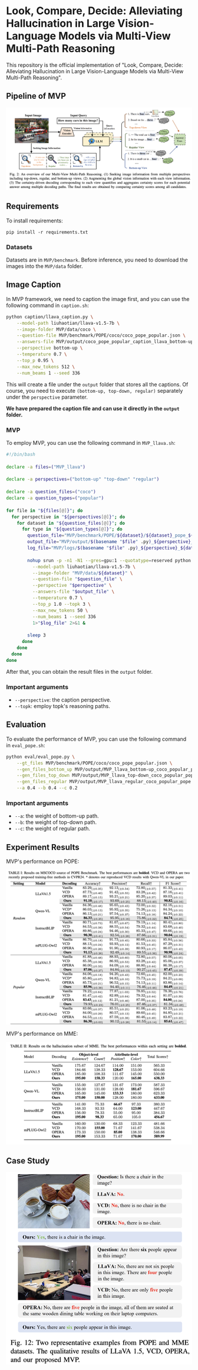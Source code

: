 # Look, Compare, Decide: Alleviating Hallucination in Large Vision-Language Models via Multi-View Multi-Path Reasoning

This repository is the official implementation of "Look, Compare, Decide: Alleviating Hallucination in Large Vision-Language Models via Multi-View Multi-Path Reasoning". 

## Pipeline of MVP

![image](https://github.com/GasolSun36/MVP/blob/main/assets/pipeline.png)


## Requirements

To install requirements:

```setup
pip install -r requirements.txt
```



### Datasets
Datasets are in `MVP/benchmark`. Before inference, you need to download the images into the `MVP/data` folder.

## Image Caption
In MVP framework, we need to caption the image first, and you can use the following command in `caption.sh`:
```bash
python caption/llava_caption.py \
    --model-path liuhaotian/llava-v1.5-7b \
    --image-folder MVP/data/coco \
    --question-file MVP/benchmark/POPE/coco/coco_pope_popular.json \
    --answers-file MVP/output/coco_pope_popular_caption_llava_bottom-up.jsonl \
    --perspective bottom-up \
    --temperature 0.7 \
    --top_p 0.95 \
    --max_new_tokens 512 \
    --num_beams 1 --seed 336
```
This will create a file under the `output` folder that stores all the captions. Of course, you need to execute `(bottom-up, top-down, regular)` separately under the `perspective` parameter.

**We have prepared the caption file and can use it directly in the `output` folder.**

### MVP
To employ MVP, you can use the following command in `MVP_llava.sh`:
```bash
#!/bin/bash

declare -a files=("MVP_llava")

declare -a perspectives=("bottom-up" "top-down" "regular")

declare -a question_files=("coco")
declare -a question_types=("popular")

for file in "${files[@]}"; do
  for perspective in "${perspectives[@]}"; do
    for dataset in "${question_files[@]}"; do
      for type in "${question_types[@]}"; do
        question_file="MVP/benchmark/POPE/${dataset}/${dataset}_pope_${type}.json"
        output_file="MVP/output/$(basename "$file" .py)_${perspective}_${dataset}_${type}_pope.jsonl"
        log_file="MVP/logs/$(basename "$file" .py)_${perspective}_${dataset}_${type}_pope.log"

        nohup srun -p -n1 -N1 --gres=gpu:1 --quotatype=reserved python "MVP/$file" \
          --model-path liuhaotian/llava-v1.5-7b \
          --image-folder "MVP/data/${dataset}" \
          --question-file "$question_file" \
          --perspective "$perspective" \
          --answers-file "$output_file" \
          --temperature 0.7 \
          --top_p 1.0 --topk 3 \
          --max_new_tokens 50 \
          --num_beams 1 --seed 336
          1>"$log_file" 2>&1 &

        sleep 3
      done
    done
  done
done
```
After that, you can obtain the result files in the `output` folder.

### Important arguments
- `--perspective`: the caption perspective.
- `--topk`: employ topk's reasoning paths.


## Evaluation

To evaluate the performance of MVP, you can use the following command in `eval_pope.sh`:
```bash
python eval/eval_pope.py \
    --gt_files MVP/benchmark/POPE/coco/coco_pope_popular.json \
    --gen_files_bottom_up MVP/output/MVP_llava_bottom-up_coco_popular_pope.jsonl \
    --gen_files_top_down MVP/output/MVP_llava_top-down_coco_popular_pope.jsonl \
    --gen_files_regular MVP/output/MVP_llava_regular_coco_popular_pope.jsonl \
    --a 0.4 --b 0.4 --c 0.2
```

### Important arguments
- `--a`: the weight of bottom-up path.
- `--b`: the weight of top-down path.
- `--c`: the weight of regular path.


## Experiment Results

MVP's performance on POPE:

![image](https://github.com/GasolSun36/MVP/blob/main/assets/experiment_pope.png)


MVP's performance on MME:

![image](https://github.com/GasolSun36/MVP/blob/main/assets/experiment_mme.png)




## Case Study

![image](https://github.com/GasolSun36/MVP/blob/main/assets/case_study.png)


